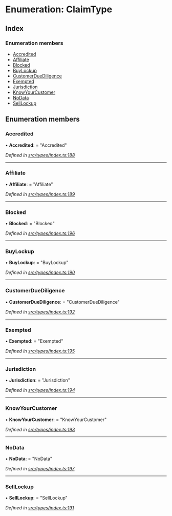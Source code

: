 # Enumeration: ClaimType

## Index

### Enumeration members

* [Accredited](claimtype.md#accredited)
* [Affiliate](claimtype.md#affiliate)
* [Blocked](claimtype.md#blocked)
* [BuyLockup](claimtype.md#buylockup)
* [CustomerDueDiligence](claimtype.md#customerduediligence)
* [Exempted](claimtype.md#exempted)
* [Jurisdiction](claimtype.md#jurisdiction)
* [KnowYourCustomer](claimtype.md#knowyourcustomer)
* [NoData](claimtype.md#nodata)
* [SellLockup](claimtype.md#selllockup)

## Enumeration members

###  Accredited

• **Accredited**: = "Accredited"

*Defined in [src/types/index.ts:188](https://github.com/PolymathNetwork/polymesh-sdk/blob/14db4c2/src/types/index.ts#L188)*

___

###  Affiliate

• **Affiliate**: = "Affiliate"

*Defined in [src/types/index.ts:189](https://github.com/PolymathNetwork/polymesh-sdk/blob/14db4c2/src/types/index.ts#L189)*

___

###  Blocked

• **Blocked**: = "Blocked"

*Defined in [src/types/index.ts:196](https://github.com/PolymathNetwork/polymesh-sdk/blob/14db4c2/src/types/index.ts#L196)*

___

###  BuyLockup

• **BuyLockup**: = "BuyLockup"

*Defined in [src/types/index.ts:190](https://github.com/PolymathNetwork/polymesh-sdk/blob/14db4c2/src/types/index.ts#L190)*

___

###  CustomerDueDiligence

• **CustomerDueDiligence**: = "CustomerDueDiligence"

*Defined in [src/types/index.ts:192](https://github.com/PolymathNetwork/polymesh-sdk/blob/14db4c2/src/types/index.ts#L192)*

___

###  Exempted

• **Exempted**: = "Exempted"

*Defined in [src/types/index.ts:195](https://github.com/PolymathNetwork/polymesh-sdk/blob/14db4c2/src/types/index.ts#L195)*

___

###  Jurisdiction

• **Jurisdiction**: = "Jurisdiction"

*Defined in [src/types/index.ts:194](https://github.com/PolymathNetwork/polymesh-sdk/blob/14db4c2/src/types/index.ts#L194)*

___

###  KnowYourCustomer

• **KnowYourCustomer**: = "KnowYourCustomer"

*Defined in [src/types/index.ts:193](https://github.com/PolymathNetwork/polymesh-sdk/blob/14db4c2/src/types/index.ts#L193)*

___

###  NoData

• **NoData**: = "NoData"

*Defined in [src/types/index.ts:197](https://github.com/PolymathNetwork/polymesh-sdk/blob/14db4c2/src/types/index.ts#L197)*

___

###  SellLockup

• **SellLockup**: = "SellLockup"

*Defined in [src/types/index.ts:191](https://github.com/PolymathNetwork/polymesh-sdk/blob/14db4c2/src/types/index.ts#L191)*
